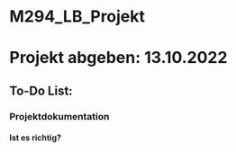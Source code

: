 # M294_LB_Projekt
<h1>Projekt abgeben: 13.10.2022</h1>

<h2>To-Do List:</h2>
<h3>Projektdokumentation</h3>
<h4>Ist es richtig?</h4>
